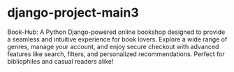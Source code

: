 # django-project-main3

 Book-Hub: A Python Django-powered online bookshop designed to provide a seamless and intuitive experience for book lovers. Explore a wide range of genres, manage your account, and enjoy secure checkout with advanced features like search, filters, and personalized recommendations. Perfect for bibliophiles and casual readers alike!
